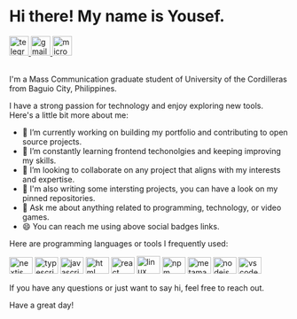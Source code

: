 <!-- welcome message -->

# Hi there! My name is Yousef.

<!-- badge -->
<div>
  <a href="https://t.me/DreamingOfAndroidSheep" target="_blank">
    <img height="35" alt="telegram logo" src="https://img.shields.io/static/v1?message=Telegrm&logo=telegram&label=&color=2CA5E0&logoColor=white&labelColor=&style=for-the-badge" />
  </a>
  <a href="mailto:dewedeth@gmail.com" target="_blank">
    <img height="35" alt="gmail logo" src="https://img.shields.io/static/v1?message=Email&logo=gmail&label=&color=A084DC&logoColor=white&labelColor=&style=for-the-badge" />
  </a>
  <a href="https://yousefabdelkhaleq.xyz" target="_blank">
    <img height="35" alt="microsoft-outlook logo" src="https://img.shields.io/static/v1?message=Website&logo=microsoft-outlook&label=&color=7F167F&logoColor=white&labelColor=&style=for-the-badge" />
  </a>
</div>

<br/>

I'm a Mass Communication graduate student of  University of the Cordilleras from Baguio City, Philippines.

I have a strong passion for technology and enjoy exploring new tools. Here's a little bit more about me:

- 🔭 I’m currently working on building my portfolio and contributing to open source projects.
- 🌱 I’m constantly learning frontend techonolgies and keeping improving my skills.
- 👯 I’m looking to collaborate on any project that aligns with my interests and expertise.
- 💼 I'm also writing some intersting projects, you can have a look on my pinned repositories.
- 👋 Ask me about anything related to programming, technology, or video games.
- 😄 You can reach me using above social badges links.

Here are programming languages or tools I frequently used:

<div>
   <img height="30" width="42" alt="nextjs logo" src="https://cdn.jsdelivr.net/gh/devicons/devicon/icons/nextjs/nextjs-original.svg" />
  <img height="30" width="42" alt="typescript logo" src="https://cdn.jsdelivr.net/gh/devicons/devicon/icons/typescript/typescript-plain.svg" />

 <img height="30" width="42" alt="javascript logo" src="https://cdn.jsdelivr.net/gh/devicons/devicon/icons/javascript/javascript-plain.svg" />
 
  <img height="30" width="42" alt="html logo" src="https://devicons.railway.app/i/html5.svg" />
  <img height="30" width="42" alt="react logo" src="https://cdn.jsdelivr.net/gh/devicons/devicon/icons/react/react-original.svg" />
  <img height="32" width="42" alt="linux logo" src="https://devicons.railway.app/i/tux.svg" />
 
  <img height="30" width="42" alt="npm logo" src="https://devicons.railway.app/i/npm.svg" />
    <img height="30" width="42" alt="metamask logo" src="https://devicons.railway.app/i/metamask.svg" />
  <img height="30" width="42" alt="nodejs logo" src="https://devicons.railway.app/i/nodejs.svg" />

 <img height="30" width="42" alt="vscode logo" src="https://devicons.railway.app/i/visual-studio-code.svg"/>
 </div>



If you have any questions or just want to say hi, feel free to reach out.

Have a great day!
